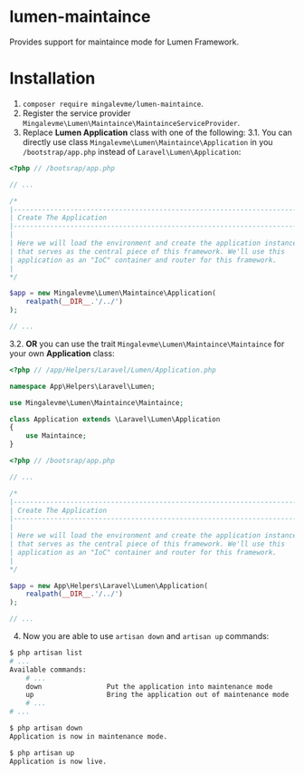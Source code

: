 # lumen-maintaince
Provides support for maintaince mode for Lumen Framework.

# Installation

1. ```composer require mingalevme/lumen-maintaince```.
2. Register the service provider ```Mingalevme\Lumen\Maintaince\MaintainceServiceProvider```.
3. Replace **Lumen Application** class with one of the following:
3.1. You can directly use class ```Mingalevme\Lumen\Maintaince\Application```  in you ```/bootstrap/app.php``` instead of ```Laravel\Lumen\Application```:
```php
<?php // /bootsrap/app.php

// ...

/*
|--------------------------------------------------------------------------
| Create The Application
|--------------------------------------------------------------------------
|
| Here we will load the environment and create the application instance
| that serves as the central piece of this framework. We'll use this
| application as an "IoC" container and router for this framework.
|
*/

$app = new Mingalevme\Lumen\Maintaince\Application(
    realpath(__DIR__.'/../')
);

// ...

```
3.2. **OR** you can use the trait ```Mingalevme\Lumen\Maintaince\Maintaince``` for your own **Application** class:
```php
<?php // /app/Helpers/Laravel/Lumen/Application.php

namespace App\Helpers\Laravel\Lumen;

use Mingalevme\Lumen\Maintaince\Maintaince;

class Application extends \Laravel\Lumen\Application
{
    use Maintaince;
}

```

```php
<?php // /bootsrap/app.php

// ...

/*
|--------------------------------------------------------------------------
| Create The Application
|--------------------------------------------------------------------------
|
| Here we will load the environment and create the application instance
| that serves as the central piece of this framework. We'll use this
| application as an "IoC" container and router for this framework.
|
*/

$app = new App\Helpers\Laravel\Lumen\Application(
    realpath(__DIR__.'/../')
);

// ...

```
4. Now you are able to use ```artisan down``` and  ```artisan up``` commands:
```bash
$ php artisan list
# ...
Available commands:
    # ...
    down                Put the application into maintenance mode
    up                  Bring the application out of maintenance mode
    # ...
# ...
```

```bash
$ php artisan down
Application is now in maintenance mode.
```

```bash
$ php artisan up
Application is now live.
```
